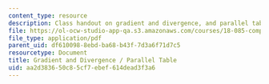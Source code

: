 ```yaml
---
content_type: resource
description: Class handout on gradient and divergence, and parallel tables.
file: https://ol-ocw-studio-app-qa.s3.amazonaws.com/courses/18-085-computational-science-and-engineering-i-fall-2008/aa2d383650c85cf7ebef614dead3f3a6_onepager.pdf
file_type: application/pdf
parent_uid: df610098-8ebd-ba68-b43f-7d3a6f71d7c5
resourcetype: Document
title: Gradient and Divergence / Parallel Table
uid: aa2d3836-50c8-5cf7-ebef-614dead3f3a6
---
```

